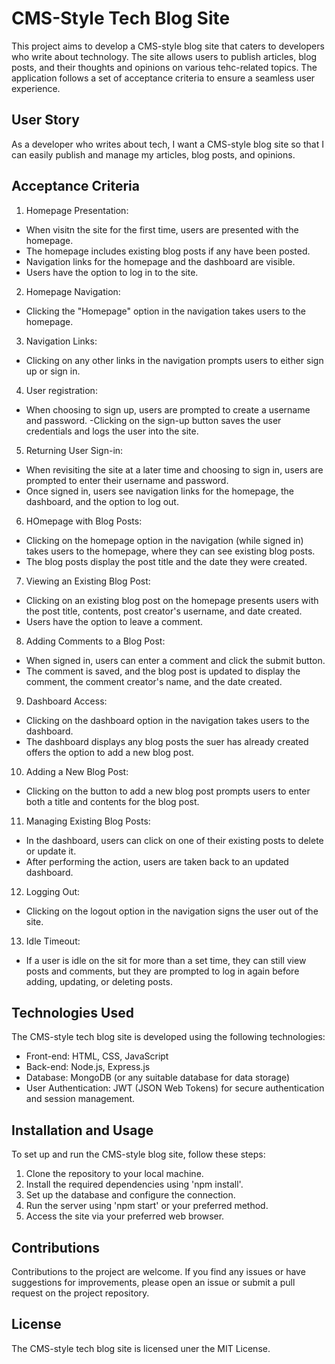 # CMS-Style Tech Blog Site
This project aims to develop a CMS-style blog site that caters to developers who write about technology. The site allows users to publish articles, blog posts, and their thoughts and opinions on various tehc-related topics. The application follows a set of acceptance criteria to ensure a seamless user experience.

## User Story
As a developer who writes about tech, I want a CMS-style blog site so that I can easily publish and manage my articles, blog posts, and opinions.

## Acceptance Criteria
1. Homepage Presentation:
- When visitn the site for the first time, users are presented with the homepage.
- The homepage includes existing blog posts if any have been posted.
- Navigation links for the homepage and the dashboard are visible.
- Users have the option to log in to the site.
2. Homepage Navigation:
- Clicking the "Homepage" option in the navigation takes users to the homepage.
3. Navigation Links:
- Clicking on any other links in the navigation prompts users to either sign up or sign in.
4. User registration:
- When choosing to sign up, users are prompted to create a username and password.
-Clicking on the sign-up button saves the user credentials and logs the user into the site.
5. Returning User Sign-in:
- When revisiting the site at a later time and choosing to sign in, users are prompted to enter their username and password.
- Once signed in, users see navigation links for the homepage, the dashboard, and the option to log out. 
6. HOmepage with Blog Posts:
- Clicking on the homepage option in the navigation (while signed in) takes users to the homepage, where they can see existing blog posts.
- The blog posts display the post title and the date they were created.
7. Viewing an Existing Blog Post:
- Clicking on an existing blog post on the homepage presents users with the post title, contents, post creator's username, and date created.
- Users have the option to leave a comment.
8. Adding Comments to a Blog Post:
- When signed in, users can enter a comment and click the submit button.
- The comment is saved, and the blog post is updated to display the comment, the comment creator's name, and the date created.
9. Dashboard Access: 
- Clicking on the dashboard option in the navigation takes users to the dashboard.
- The dashboard displays any blog posts the suer has already created offers the option to add a new blog post.
10. Adding a New Blog Post:
- Clicking on the button to add a new blog post prompts users to enter both a title and contents for the blog post.
11. Managing Existing Blog Posts:
- In the dashboard, users can click on one of their existing posts to delete or update it.
- After performing the action, users are taken back to an updated dashboard.
12. Logging Out:
- Clicking on the logout option in the navigation signs the user out of the site.
13. Idle Timeout:
- If a user is idle on the sit for more than a set time, they can still view posts and comments, but they are prompted to log in again before adding, updating, or deleting posts.

## Technologies Used
The CMS-style tech blog site is developed using the following technologies:
- Front-end: HTML, CSS, JavaScript
- Back-end: Node.js, Express.js
- Database: MongoDB (or any suitable database for data storage)
- User Authentication: JWT (JSON Web Tokens) for secure authentication and session management.

## Installation and Usage
To set up and run the CMS-style blog site, follow these steps:

1. Clone the repository to your local machine.
2. Install the required dependencies using 'npm install'.
3. Set up the database and configure the connection.
4. Run the server using 'npm start' or your preferred method.
5. Access the site via your preferred web browser.

## Contributions
Contributions to the project are welcome. If you find any issues or have suggestions for improvements, please open an issue or submit a pull request on the project repository.

## License
The CMS-style tech blog site is licensed uner the MIT License.
